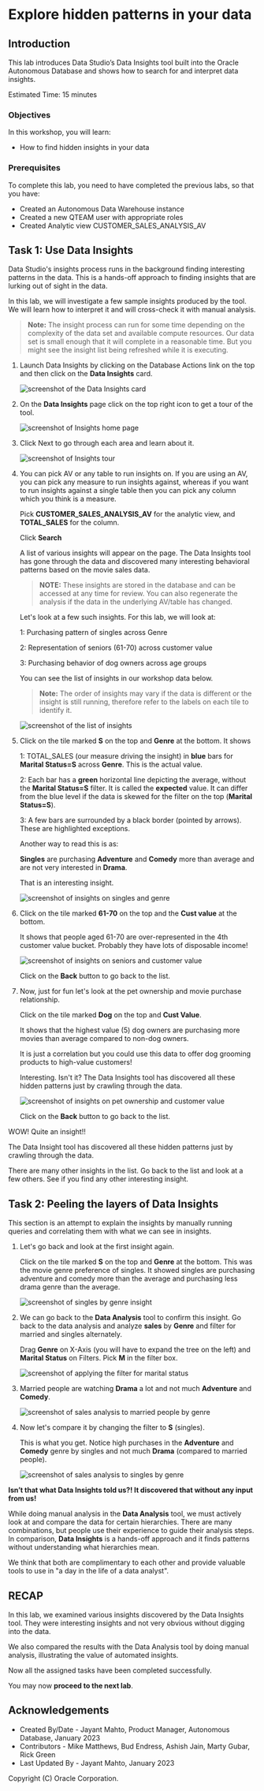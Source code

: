 # Explore hidden patterns in your data


## Introduction

This lab introduces Data Studio’s Data Insights tool built into the Oracle Autonomous Database and shows how to search for and interpret data insights.

Estimated Time: 15 minutes

### Objectives

In this workshop, you will learn:
-	How to find hidden insights in your data

### Prerequisites

To complete this lab, you need to have completed the previous labs, so that you have:

- Created an Autonomous Data Warehouse instance
- Created a new QTEAM user with appropriate roles
- Created Analytic view CUSTOMER\_SALES\_ANALYSIS\_AV

## Task 1: Use Data Insights

Data Studio's insights process runs in the background
finding interesting patterns in the data. This is a hands-off approach to
finding insights that are lurking out of sight in the data.

In this lab, we will investigate a few sample insights produced by the tool.
We will learn how to interpret it and will cross-check it with manual
analysis.

>**Note:** The insight process can run for some time depending on the
complexity of the data set and available compute resources. Our data set
is small enough that it will complete in a reasonable time. But you might
see the insight list being refreshed while it is executing.


1.  Launch Data Insights by clicking on the Database Actions link on the
    top and then click on the **Data Insights** card.

    ![screenshot of the Data Insights card](images/image76_inst_card.png)

2.  On the **Data Insights** page click on the top right icon to get a tour of the
    tool.

    ![screenshot of Insights home page](images/image77_inst_home.png)

3.  Click Next to go through each area and learn about it.

    ![screenshot of Insights tour](images/image78_inst_tour.png)

4.  You can pick AV or any table to run insights on. 
    If you are using an AV, you can pick any measure to run insights against,
    whereas if you want to run insights against a single table then you can pick any column
    which you think is a measure.

    Pick **CUSTOMER\_SALES\_ANALYSIS\_AV** for the analytic view, and **TOTAL\_SALES**
    for the column. 
    
    Click **Search**
    
    A list of various insights will appear on the page. The Data Insights tool has gone through the data and discovered
    many interesting behavioral patterns based on the movie sales data.
    
    >**NOTE:** These insights are stored in the database and can be accessed at any
    time for review. You can also regenerate the analysis if the data in
    the underlying AV/table has changed.
    
    Let's look at a few such insights. For this lab, we will look at:

      1: Purchasing pattern of singles across Genre

      2: Representation of seniors (61-70) across customer value

      3: Purchasing behavior of dog owners across age groups

    You can see the list of insights in our workshop data below.
        
    >**Note:** The order of
    insights may vary if the data is different or the insight is still
    running, therefore refer to the labels on each tile to identify it.

    ![screenshot of the list of insights](images/image79_inst_list.png)

5.  Click on the tile marked **S** on the top and **Genre** at the
    bottom. It shows

    1: TOTAL_SALES (our measure driving the insight) in **blue** bars for
    **Marital Status=S** across **Genre**. This is the actual value.
    
    2: Each bar has a **green** horizontal line depicting the average,
    without the **Marital Status=S** filter. It is called the **expected** value.
    It can differ from the blue level if the data is skewed for the filter
    on the top (**Marital Status=S**).
    
    3: A few bars are surrounded by a black border (pointed by arrows). These
    are highlighted exceptions.
    
    Another way to read this is as:
    
    **Singles** are purchasing **Adventure** and **Comedy** more than
    average and are not very interested in **Drama**.
    
    That is an interesting insight.

    ![screenshot of insights on singles and genre](images/image80_inst_maritalstatus_genre.png)

6.  Click on the tile marked **61-70** on the top and the **Cust value** at
    the bottom.

    It shows that people aged 61-70 are over-represented in the 4th customer value
    bucket. Probably they have lots of disposable income!

    ![screenshot of insights on seniors and customer value](images/image81_inst_age_custvalue.png)

    Click on the **Back** button to go back to the list.

7.  Now, just for fun let's look at the pet ownership and movie purchase
    relationship.

    Click on the tile marked **Dog** on the top and **Cust Value**.
    
    It shows that the highest value (5) dog owners are purchasing more movies
    than average compared to non-dog owners.
    
    It is just a correlation but you could use this data to offer dog
    grooming products to high-value customers!
    
    Interesting. Isn't it? The Data Insights tool has discovered all these hidden
    patterns just by crawling through the data.

    ![screenshot of insights on pet ownership and customer value](images/image82_inst_pet_custvalue.png)

    Click on the **Back** button to go back to the list.

  WOW! Quite an insight!! 
  
  The Data Insight tool has discovered all these hidden patterns just by crawling through the data.
  
  There are many other insights in the list. Go back to the list and look at 
  a few others. See if you find any other interesting insight.

## Task 2: Peeling the layers of Data Insights

This section is an attempt to explain the insights by manually running
queries and correlating them with what we can see in insights.

1.  Let's go back and look at the first insight again.

    Click on the tile marked **S** on the top and **Genre** at the bottom. This 
    was the movie genre preference of singles. It showed singles are purchasing 
    adventure and comedy more than the average and purchasing less drama genre than 
    the average.

    ![screenshot of singles by genre insight](images/image83_inst_single_genre.png)

2.  We can go back to the **Data Analysis** tool to confirm this
    insight. Go back to the data analysis and analyze **sales** by **Genre** and
    filter for married and singles alternately.

    Drag **Genre** on X-Axis (you will have to expand the tree on the left)
    and **Marital Status** on Filters. Pick **M** in the filter box.

    ![screenshot of applying the filter for marital status](images/image84_analyze_filter.png)

3.  Married people are watching **Drama** a lot and not much
    **Adventure** and **Comedy**.

    ![screenshot of sales analysis to married people by genre](images/image85_analyze_married_genre.png)

4.  Now let's compare it by changing the filter to **S** (singles).

    This is what you get. Notice high purchases in the **Adventure** and
    **Comedy** genre by singles and not much **Drama** (compared to
    married people).

    ![screenshot of sales analysis to singles by genre](images/image86_analyze_single_genre.png)

**Isn’t that what Data Insights told us?! It discovered that without any input from us!**

While doing manual analysis in the **Data Analysis** tool, 
we must actively look at and compare the data for
certain hierarchies. There are many combinations, but people use their
experience to guide their analysis steps. In comparison, **Data
Insights** is a hands-off approach and it finds patterns without
understanding what hierarchies mean.

We think that both are complimentary to each other and provide valuable
tools to use in "a day in the life of a data analyst".

## RECAP

In this lab, we examined various insights discovered by the Data Insights tool. 
They were interesting insights and not very obvious without digging into the data.

We also compared the results with the Data Analysis tool by doing manual analysis, illustrating 
the value of automated insights.

Now all the assigned tasks have been completed successfully.

You may now **proceed to the next lab**.

## Acknowledgements

- Created By/Date - Jayant Mahto, Product Manager, Autonomous Database, January 2023
- Contributors - Mike Matthews, Bud Endress, Ashish Jain, Marty Gubar, Rick Green
- Last Updated By - Jayant Mahto, January 2023


Copyright (C)  Oracle Corporation.